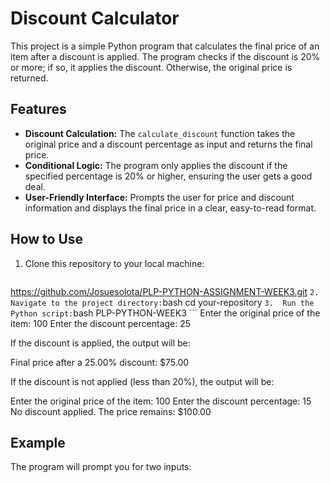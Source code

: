 # Discount Calculator

This project is a simple Python program that calculates the final price of an item after a discount is applied. The program checks if the discount is 20% or more; if so, it applies the discount. Otherwise, the original price is returned.

## Features

- **Discount Calculation:** The `calculate_discount` function takes the original price and a discount percentage as input and returns the final price.
- **Conditional Logic:** The program only applies the discount if the specified percentage is 20% or higher, ensuring the user gets a good deal.
- **User-Friendly Interface:** Prompts the user for price and discount information and displays the final price in a clear, easy-to-read format.

## How to Use

1.  Clone this repository to your local machine:
    ```bash
  https://github.com/Josuesolota/PLP-PYTHON-ASSIGNMENT-WEEK3.git
    ```
2.  Navigate to the project directory:
    ```bash
    cd your-repository
    ```
3.  Run the Python script:
    ```bash
    PLP-PYTHON-WEEK3
    ```
    Enter the original price of the item: 100
Enter the discount percentage: 25


If the discount is applied, the output will be:

Final price after a 25.00% discount: $75.00


If the discount is not applied (less than 20%), the output will be:

Enter the original price of the item: 100
Enter the discount percentage: 15
No discount applied. The price remains: $100.00

## Example

The program will prompt you for two inputs:
